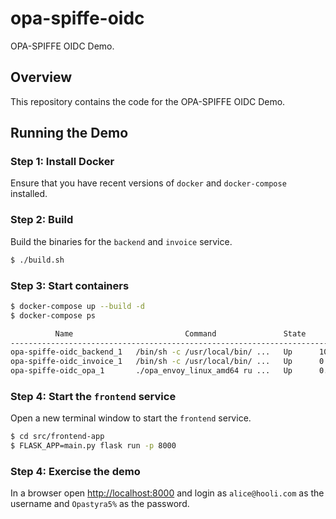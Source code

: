 # opa-spiffe-oidc

OPA-SPIFFE OIDC Demo.

## Overview

This repository contains the code for the OPA-SPIFFE OIDC Demo.

## Running the Demo

### Step 1: Install Docker

Ensure that you have recent versions of `docker` and `docker-compose` installed.

### Step 2: Build

Build the binaries for the `backend` and `invoice` service.

```bash
$ ./build.sh
```

### Step 3: Start containers

```bash
$ docker-compose up --build -d
$ docker-compose ps

          Name                         Command               State                 Ports
------------------------------------------------------------------------------------------------------
opa-spiffe-oidc_backend_1   /bin/sh -c /usr/local/bin/ ...   Up      10000/tcp, 0.0.0.0:8001->8001/tcp
opa-spiffe-oidc_invoice_1   /bin/sh -c /usr/local/bin/ ...   Up      0.0.0.0:5000->5000/tcp
opa-spiffe-oidc_opa_1       ./opa_envoy_linux_amd64 ru ...   Up      0.0.0.0:9191->9191/tcp
```

### Step 4: Start the `frontend` service

Open a new terminal window to start the `frontend` service.

```bash
$ cd src/frontend-app
$ FLASK_APP=main.py flask run -p 8000
```

### Step 4: Exercise the demo

In a browser open [http://localhost:8000](http://localhost:8000) and login as `alice@hooli.com` as the username and `Opastyra5%` as the password.